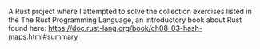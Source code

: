 A Rust project where I attempted to solve the collection exercises listed in the The Rust Programming Language, an introductory book about Rust found here: https://doc.rust-lang.org/book/ch08-03-hash-maps.html#summary
